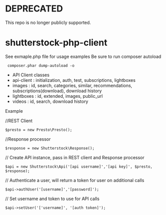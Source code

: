 # DEPRECATED

This repo is no longer publicly supported.

shutterstock-php-client
=============

See exmaple.php file for usage examples
Be sure to run composer autoload

     composer.phar dump-autoload -o

* API Client classes
* api-client : initialization, auth, test, subscriptions, lightboxes
* images : id, search, categories, similar, recommendations, subscriptions(download), download history
* lightboxes : id, extended, images, public_url
* videos : id, search, download history

Example

//REST Client

    $presto = new Presto\Presto();

//Response processor

    $response = new Shutterstock\Response();

// Create API instance, pass in REST client and Response processor

    $api = new Shutterstock\Api('[api username]','[api key]', $presto, $response);

// Authenticate a user, will return a token for user on additional calls

    $api->authUser('[username]','[password]');

// Set username and token to use for API calls

    $api->setUser('['username]', '[auth token]');
